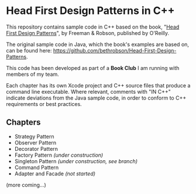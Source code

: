 # Head First Design Patterns in C++
This repository contains sample code in C++ based on the book, "[Head First Design Patterns](http://shop.oreilly.com/product/9780596007126.do)", by Freeman & Robson, published by O'Reilly.

The original sample code in Java, which the book's examples are based on, can be found here: https://github.com/bethrobson/Head-First-Design-Patterns.

This code has been developed as part of a **Book Club** I am running with members of my team.

Each chapter has its own Xcode project and C++ source files that produce a command line executable. Where relevant, comments with "IN C++" indicate deviations from the Java sample code, in order to conform to C++ requirements or best practices.

## Chapters
* Strategy Pattern
* Observer Pattern
* Decorator Pattern
* Factory Pattern *(under construction)*
* Singleton Pattern *(under construction, see branch)*
* Command Pattern
* Adapter and Facade *(not started)*

(more coming...)
